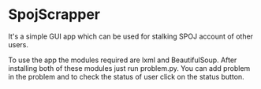 # SpojScrapper
It's a simple GUI app which can be used for stalking SPOJ account of other users. 

To use the app the modules required are lxml and BeautifulSoup.
After installing both of these modules just run problem.py. You can add problem in the problem and to check the status of user click on the status button.
